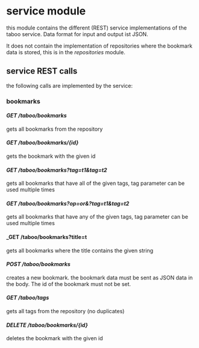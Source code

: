 # service module

this module contains the different (REST) service implementations of the taboo service. Data format for input and 
output ist JSON.

It does not contain the implementation of repositories where the bookmark data is stored,
this is in the _repositories_ module.

## service REST calls

the following calls are implemented by the service:

### bookmarks

#### _GET /taboo/bookmarks_ 
  
gets all bookmarks from the repository

#### _GET /taboo/bookmarks/{id}_

gets the bookmark with the given id 

#### _GET /taboo/bookmarks?tag=t1&tag=t2_

gets all bookmarks that have all of the given tags, tag parameter can be used multiple times
 
#### _GET /taboo/bookmarks?op=or&?tag=t1&tag=t2_

gets all bookmarks that have any of the given tags, tag parameter can be used multiple times

#### _GET /taboo/bookmarks?title=t

gets all bookmarks where the title contains the given string

#### _POST /taboo/bookmarks_

creates a new bookmark. the bookmark data must be sent as JSON data in the body. The id of the bookmark must not be 
set.

#### _GET /taboo/tags_

gets all tags from the repository (no duplicates)

#### _DELETE /taboo/bookmarks/{id}_
 
deletes the bookmark with the given id 
